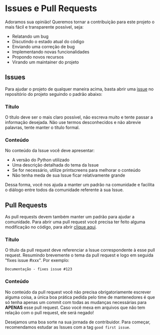 # Issues e Pull Requests

Adoramos sua opinião! Queremos tornar a contribuição para este projeto o mais fácil e transparente possível, seja:

- Relatando um bug
- Discutindo o estado atual do código
- Enviando uma correção de bug
- Implementando novas funcionalidades
- Propondo novos recursos
- Virando um maintainer do projeto

## **Issues**

Para ajudar o projeto de qualquer maneira acima, basta abrir uma [issue](https://github.com/guishas/via-sudeste-backend/issues) no repositório do projeto seguindo o padrão abaixo:

### Título

O título deve ser o mais claro possível, não escreva muito e tente passar a informação desejada. Não use termos desconhecidos e não abrevie palavras, tente manter o título formal.

### Conteúdo

No conteúdo da Issue você deve apresentar:

- A versão do Python utilizado
- Uma descrição detalhada do tema da Issue
- Se for necessário, utilize printscreens para melhorar o conteúdo
- Não tenha meda de sua Issue ficar relativamente grande

Dessa forma, você nos ajuda a manter um padrão na comunidade e facilita o diálogo entre todos da comunidade referente à sua Issue.

## **Pull Requests**

As pull requests devem também manter um padrão para ajudar a comunidade. Para abrir uma pull request você precisa ter feito alguma modificação no código, para abrir [clique aqui](https://github.com/guishas/via-sudeste-backend/pulls).

### Título

O título da pull request deve referenciar a Issue correspondente à esse pull request. Resumindo brevemente o tema da pull request e logo em seguida "fixes issue #xxx". Por exemplo:

```Documentação - fixes issue #123```

### Conteúdo

No conteúdo da pull request você não precisa obrigatoriamente escrever alguma coisa, a única boa prática pedida pelo time de mantenedores é que só tenha apenas um commit com todas as mudanças necessárias para **APENAS** esse pull request. Caso você mexa em arquivos que não tem relação com o pull request, ele será negado!

Desejamos uma boa sorte na sua jornada de contribuidor. Para começar, recomendamos estudar as Issues com a tag ```good first issue```.